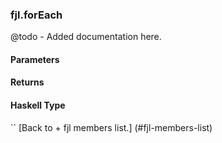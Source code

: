 ### fjl.forEach
@todo - Added documentation here.

#### Parameters

#### Returns
 
#### Haskell Type
``
[Back to  + fjl members list.]
(#fjl-members-list)
